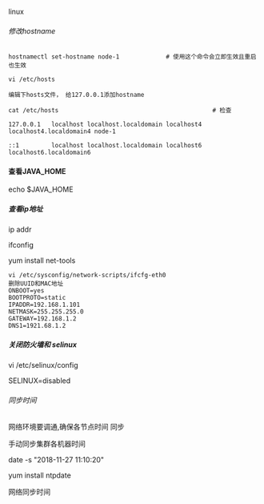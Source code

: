 linux 

###### 修改hostname

````doc
hostnamectl set-hostname node-1             # 使用这个命令会立即生效且重启也生效

vi /etc/hosts

编辑下hosts文件， 给127.0.0.1添加hostname

cat /etc/hosts                                           # 检查

127.0.0.1   localhost localhost.localdomain localhost4 localhost4.localdomain4 node-1

::1         localhost localhost.localdomain localhost6 localhost6.localdomain6

````



#### 查看JAVA_HOME

echo $JAVA_HOME




##### 查看ip地址

ip addr 

ifconfig

yum install net-tools

```doc
vi /etc/sysconfig/network-scripts/ifcfg-eth0
删除UUID和MAC地址
ONBOOT=yes
BOOTPROTO=static
IPADDR=192.168.1.101
NETMASK=255.255.255.0
GATEWAY=192.168.1.2
DNS1=1921.68.1.2

```



##### 关闭防火墙和 selinux

vi /etc/selinux/config

SELINUX=disabled



###### 同步时间

网络环境要调通,确保各节点时间 同步

手动同步集群各机器时间

date -s "2018-11-27 11:10:20"

yum install ntpdate

网络同步时间









